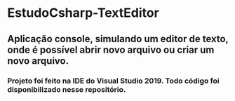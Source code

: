 # EstudoCsharp-TextEditor

## Aplicação console, simulando um editor de texto, onde é possível abrir novo arquivo ou criar um novo arquivo.

### Projeto foi feito na IDE do Visual Studio 2019. Todo código foi disponibilizado nesse repositório.

